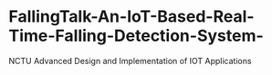 # FallingTalk-An-IoT-Based-Real-Time-Falling-Detection-System-
NCTU Advanced Design and Implementation of IOT Applications
